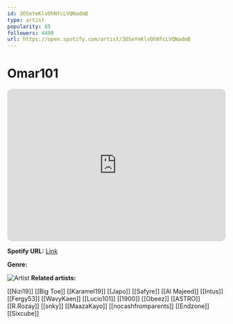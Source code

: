 ```yaml
---
id: 3OSeYeKlvOhNfcLVQNadmB
type: artist
popularity: 65
followers: 4498
url: https://open.spotify.com/artist/3OSeYeKlvOhNfcLVQNadmB
---
```

# Omar101

<iframe style="border-radius:12px" src="https://open.spotify.com/embed/artist/3OSeYeKlvOhNfcLVQNadmB" width="100%" height="352" frameBorder="0" allowfullscreen="" allow="autoplay; clipboard-write; encrypted-media; fullscreen; picture-in-picture" loading="lazy"></iframe>

**Spotify URL:** [Link](https://open.spotify.com/artist/3OSeYeKlvOhNfcLVQNadmB)

**Genre:** 

![Artist](https://i.scdn.co/image/ab6761610000e5ebadbd1229e8cef5c97b346ff4)
**Related artists:**

[[Nizi19]]
[[Big Toe]]
[[Karamel19]]
[[Japo]]
[[Safyre]]
[[Al Majeed]]
[[Intus]]
[[Fergy53]]
[[WavyKaen]]
[[Lucio101]]
[[1900]]
[[Obeez]]
[[ASTRO]]
[[R.Rozay]]
[[snky]]
[[MaazaKayo]]
[[nocashfromparents]]
[[Endzone]]
[[Sixcube]]

